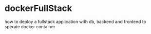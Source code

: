 # dockerFullStack
how to deploy a fullstack application with db, backend and frontend to sperate docker container
